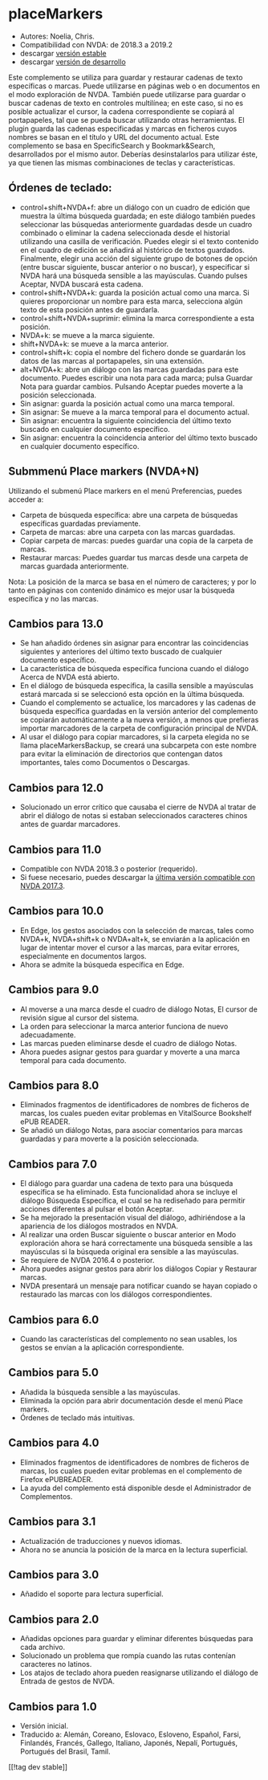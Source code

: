# placeMarkers #
* Autores: Noelia, Chris.
* Compatibilidad con NVDA: de 2018.3 a 2019.2
* descargar [versión estable][1]
* descargar [versión de desarrollo][2]

Este complemento se utiliza para guardar y restaurar cadenas de texto
específicas o marcas. Puede utilizarse en páginas web o en documentos en el
modo exploración de NVDA. También puede utilizarse para guardar o buscar
cadenas de texto en controles multilínea; en este caso, si no es posible
actualizar el cursor, la cadena correspondiente se copiará al portapapeles,
tal que se pueda buscar utilizando otras herramientas.  El plugin guarda las
cadenas especificadas y marcas en ficheros cuyos nombres se basan en el
título y URL del documento actual.  Este complemento se basa en
SpecificSearch y Bookmark&Search, desarrollados por el mismo autor. Deberías
desinstalarlos para utilizar éste, ya que tienen las mismas combinaciones de
teclas y características.

## Órdenes de teclado: ##

*	control+shift+NVDA+f: abre un diálogo con un cuadro de edición que muestra
  la última búsqueda guardada; en este diálogo también puedes seleccionar
  las búsquedas anteriormente guardadas desde un cuadro combinado o eliminar
  la cadena seleccionada desde el historial utilizando una casilla de
  verificación. Puedes elegir si el texto contenido en el cuadro de edición
  se añadirá al histórico de textos guardados. Finalmente, elegir una acción
  del siguiente grupo de botones de opción (entre buscar siguiente, buscar
  anterior o no buscar), y especificar si NVDA hará una búsqueda sensible a
  las mayúsculas. Cuando pulses Aceptar, NVDA buscará esta cadena.
*	control+shift+NVDA+k: guarda la posición actual como una marca. Si quieres
  proporcionar un nombre para esta marca, selecciona algún texto de esta
  posición antes de guardarla.
*	control+shift+NVDA+suprimir: elimina la marca correspondiente a esta
  posición.
*	NVDA+k: se mueve a la marca siguiente.
*	shift+NVDA+k: se mueve a la marca anterior.
*	control+shift+k: copia el nombre del fichero donde se guardarán los datos
  de las marcas al portapapeles, sin una extensión.
*	alt+NVDA+k: abre un diálogo con las marcas guardadas para este
  documento. Puedes escribir una nota para cada marca; pulsa Guardar Nota
  para guardar cambios. Pulsando Aceptar puedes moverte a la posición
  seleccionada.
*	Sin asignar: guarda la posición actual como una marca temporal.
*	Sin asignar: Se mueve a la marca temporal para el documento actual.
*	Sin asignar: encuentra la siguiente coincidencia del último texto buscado
  en cualquier documento específico.
*	Sin asignar: encuentra la coincidencia anterior del último texto buscado
  en cualquier documento específico.


## Submmenú Place markers (NVDA+N) ##

Utilizando el submenú Place markers en el menú Preferencias, puedes acceder
a:

*	Carpeta de búsqueda específica: abre una carpeta de búsquedas específicas
  guardadas previamente.
*	Carpeta de marcas: abre una carpeta con las marcas guardadas.
*	Copiar carpeta de marcas: puedes guardar una copia de la carpeta de
  marcas.
*	Restaurar marcas: Puedes guardar tus marcas desde una carpeta de marcas
  guardada anteriormente.

Nota: La posición de la marca se basa en el número de caracteres; y por lo
tanto en páginas con contenido dinámico es mejor usar la búsqueda específica
y no las marcas.

## Cambios para 13.0 ##
*	Se han añadido órdenes sin asignar para encontrar las coincidencias
  siguientes y anteriores del último texto buscado de cualquier documento
  específico.
*	La característica de búsqueda específica funciona cuando el diálogo Acerca
  de NVDA está abierto.
*	En el diálogo de búsqueda específica, la casilla sensible a mayúsculas
  estará marcada si se seleccionó esta opción en la última búsqueda.
*	Cuando el complemento se actualice, los marcadores y las cadenas de
  búsqueda específica guardadas en la versión anterior del complemento se
  copiarán automáticamente a la nueva versión, a menos que prefieras
  importar marcadores de la carpeta de configuración principal de NVDA.
*	Al usar el diálogo para copiar marcadores, si la carpeta elegida no se
  llama placeMarkersBackup, se creará una subcarpeta con este nombre para
  evitar la eliminación de directorios que contengan datos importantes,
  tales como Documentos o Descargas.

## Cambios para 12.0 ##
*	Solucionado un error crítico que causaba el cierre de NVDA al tratar de
  abrir el diálogo de notas si estaban seleccionados caracteres chinos antes
  de guardar marcadores.

## Cambios para 11.0 ##
*	Compatible con NVDA 2018.3 o posterior (requerido).
*	Si fuese necesario, puedes descargar la [última versión compatible con
  NVDA 2017.3][3].

## Cambios para 10.0 ##
*	En Edge, los gestos asociados con la selección de marcas, tales como
  NVDA+k, NVDA+shift+k o NVDA+alt+k, se enviarán a la aplicación en lugar de
  intentar mover el cursor a las marcas, para evitar errores, especialmente
  en documentos largos.
*	Ahora se admite la búsqueda específica en Edge.

## Cambios para 9.0
*	Al moverse a una marca desde el cuadro de diálogo Notas, El cursor de
  revisión sigue al cursor del sistema.
*	La orden para seleccionar la marca anterior funciona de nuevo
  adecuadamente.
*	Las marcas pueden eliminarse desde el cuadro de diálogo Notas.
*	Ahora puedes asignar gestos para guardar y moverte a una marca temporal
  para cada documento.

## Cambios para 8.0 ##
*	Eliminados fragmentos de identificadores de nombres de ficheros de marcas,
  los cuales pueden evitar problemas en VitalSource Bookshelf ePUB READER.
*	Se añadió un diálogo Notas, para asociar comentarios para marcas guardadas
  y para moverte a la posición seleccionada.

## Cambios para 7.0 ##
*	El diálogo para guardar una cadena de texto para una búsqueda específica
  se ha eliminado. Esta funcionalidad ahora se incluye el diálogo Búsqueda
  Específica, el cual se ha rediseñado para permitir acciones diferentes al
  pulsar el botón Aceptar.
*	Se ha mejorado la presentación visual del diálogo, adhiriéndose a la
  apariencia de los diálogos mostrados en NVDA.
*	Al realizar una orden Buscar siguiente o buscar anterior en Modo
  exploración ahora se hará correctamente una búsqueda sensible a las
  mayúsculas si la búsqueda original era sensible a las mayúsculas.
*	Se requiere de NVDA 2016.4 o posterior.
*	Ahora puedes asignar gestos para abrir los diálogos Copiar y Restaurar
  marcas.
*	NVDA presentará un mensaje para notificar cuando se hayan copiado o
  restaurado las marcas con los diálogos correspondientes.

## Cambios para 6.0 ##
* Cuando las características del complemento no sean usables, los gestos se
  envían a la aplicación correspondiente.

## Cambios para 5.0 ##
* Añadida la búsqueda sensible a las mayúsculas.
* Eliminada la opción para abrir documentación desde el menú Place markers.
* Órdenes de teclado más intuitivas.

## Cambios para  4.0 ##
* Eliminados fragmentos de identificadores de nombres de ficheros de marcas,
  los cuales pueden evitar problemas en el complemento de Firefox
  ePUBREADER.
* La ayuda del complemento está disponible desde el Administrador de
  Complementos.

## Cambios para 3.1 ##
* Actualización de traducciones y nuevos idiomas.
* Ahora no se anuncia la posición de la marca en la lectura superficial.

## Cambios para 3.0 ##
* Añadido el soporte para lectura superficial.

## Cambios para 2.0 ##
* Añadidas opciones para guardar y eliminar diferentes búsquedas para cada
  archivo.
* Solucionado un problema que rompía cuando las rutas contenían caracteres
  no latinos.
* Los atajos de teclado ahora pueden reasignarse utilizando el diálogo de
  Entrada de gestos de NVDA.

## Cambios para 1.0 ##
* Versión inicial.
* Traducido a: Alemán, Coreano, Eslovaco, Esloveno, Español, Farsi,
  Finlandés, Francés, Gallego, Italiano, Japonés, Nepalí, Portugués,
  Portugués del Brasil, Tamil.

[[!tag dev stable]]

[1]: https://addons.nvda-project.org/files/get.php?file=pm

[2]: https://addons.nvda-project.org/files/get.php?file=pm-dev

[3]: https://addons.nvda-project.org/files/get.php?file=pm-o
